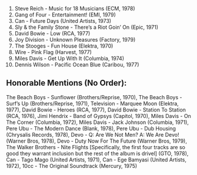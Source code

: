 1. Steve Reich - Music for 18 Musicians (ECM, 1978)
2. Gang of Four - Entertainment! (EMI, 1979)
3. Can - Future Days (United Artists, 1973)
4. Sly & the Family Stone - There’s a Riot Goin’ On (Epic, 1971)
5. David Bowie - Low (RCA, 1977)
6. Joy Division -  Unknown Pleasures (Factory, 1979)
7. The Stooges - Fun House (Elektra, 1970)
8. Wire - Pink Flag (Harvest, 1977)
9. Miles Davis - Get Up With It (Columbia, 1974)
10. Dennis Wilson -  Pacific Ocean Blue (Caribou, 1977)

<h2>Honorable Mentions (No Order):</h2>

The Beach Boys - Sunflower (Brothers/Reprise, 1970), The Beach Boys - Surf’s Up (Brothers/Reprise, 1971), Television - Marquee Moon (Elektra, 1977), David Bowie - Heroes (RCA, 1977), David Bowie - Station To Station (RCA, 1976), Jimi Hendrix - Band of Gypsys (Capitol, 1970), Miles Davis - On The Corner (Columbia, 1972), Miles Davis - Jack Johnson (Columbia, 1971), Pere Ubu - The Modern Dance (Blank, 1978), Pere Ubu - Dub Housing (Chrysalis Records, 1978), Devo - Q: Are We Not Men? A: We Are Devo! (Warner Bros, 1978), Devo - Duty Now For The Future (Warner Bros, 1979), The Walker Brothers - Nite Flights [Specifically, the first four tracks are so good they warrant inclusion but the rest of the album is drivel] (GTO, 1978), Can - Tago Mago (United Artists, 1971), Can - Ege Bamyasi (United Artists, 1972), 10cc - The Original Soundtrack (Mercury, 1975)
